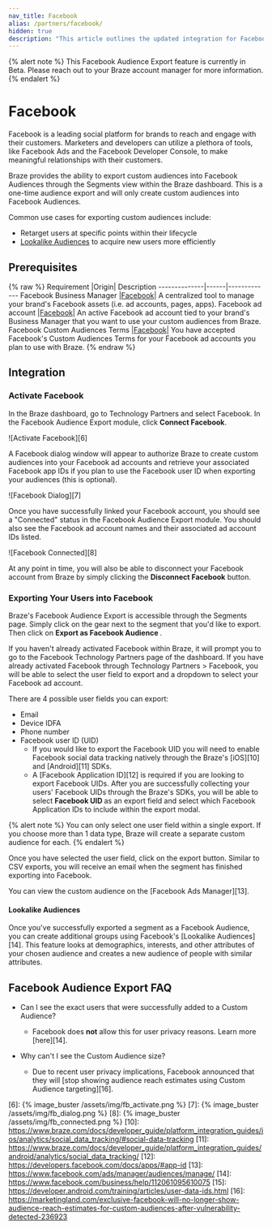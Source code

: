 ```yaml
---
nav_title: Facebook
alias: /partners/facebook/
hidden: true
description: "This article outlines the updated integration for Facebook Audience Exports through Segments."
---
```


{% alert note %}
This Facebook Audience Export feature is currently in Beta. Please reach out to your Braze account manager for more information.
{% endalert %}

# Facebook

Facebook is a leading social platform for brands to reach and engage with their customers. Marketers and developers can utilize a plethora of tools, like Facebook Ads and the Facebook Developer Console, to make meaningful relationships with their customers.

Braze provides the ability to export custom audiences into Facebook Audiences through the Segments view within the Braze dashboard. This is a one-time audience export and will only create custom audiences into Facebook Audiences.

Common use cases for exporting custom audiences include:
- Retarget users at specific points within their lifecycle
- [Lookalike Audiences][4] to acquire new users more efficiently

## Prerequisites

{% raw %}
Requirement   |Origin| Description
--------------|------|-------------
Facebook Business Manager    |[Facebook][1]| A centralized tool to manage your brand's Facebook assets (i.e. ad accounts, pages, apps).
Facebook ad account    |[Facebook][2]| An active Facebook ad account tied to your brand's Business Manager that you want to use your custom audiences from Braze.
Facebook Custom Audiences Terms    |[Facebook][3]| You have accepted Facebook's Custom Audiences Terms for your Facebook ad accounts you plan to use with Braze.
{% endraw %}

## Integration

### Activate Facebook

In the Braze dashboard, go to Technology Partners and select Facebook. In the Facebook Audience Export module, click <b>Connect Facebook</b>.

![Activate Facebook][6]

A Facebook dialog window will appear to authorize Braze to create custom audiences into your Facebook ad accounts and retrieve your associated Facebook app IDs if you plan to use the Facebook user ID when exporting your audiences (this is optional).

![Facebook Dialog][7]

Once you have successfully linked your Facebook account, you should see a "Connected" status in the Facebook Audience Export module. You should also see the Facebook ad account names and their associated ad account IDs listed.

![Facebook Connected][8]

At any point in time, you will also be able to disconnect your Facebook account from Braze by simply clicking the <b>Disconnect Facebook</b> button.

### Exporting Your Users into Facebook

Braze's Facebook Audience Export is accessible through the Segments page. Simply click on the gear next to the segment that you'd like to export. Then click on <b> Export as Facebook Audience </b>.

If you haven't already activated Facebook within Braze, it will prompt you to go to the Facebook Technology Partners page of the dashboard. If you have already activated Facebook through Technology Partners > Facebook, you will be able to select the user field to export and a dropdown to select your Facebook ad account.

There are 4 possible user fields you can export:  

- Email
- Device IDFA
- Phone number
- Facebook user ID (UID)
  - If you would like to export the Facebook UID you will need to enable Facebook social data tracking natively through the  Braze's [iOS][10] and [Android][11] SDKs.
  - A [Facebook Application ID][12] is required if you are looking to export Facebook UIDs. After you are successfully collecting your users' Facebook UIDs through the Braze's SDKs, you will be able to select <b> Facebook UID </b> as an export field and select which Facebook Application IDs to include within the export modal.

{% alert note %}
You can only select one user field within a single export. If you choose more than 1 data type, Braze will create a separate custom audience for each.
{% endalert %}

Once you have selected the user field, click on the export button. Similar to CSV exports, you will receive an email when the segment has finished exporting into Facebook.

You can view the custom audience on the [Facebook Ads Manager][13].

#### Lookalike Audiences

Once you've successfully exported a segment as a Facebook Audience, you can create additional groups using Facebook's [Lookalike Audiences][14]. This feature looks at demographics, interests, and other attributes of your chosen audience and creates a new audience of people with similar attributes.

## Facebook Audience Export FAQ

- Can I see the exact users that were successfully added to a Custom Audience?
  - Facebook does **not** allow this for user privacy reasons. Learn more [here][14].

- Why can't I see the Custom Audience size?
  - Due to recent user privacy implications, Facebook announced that they will [stop showing audience reach estimates using Custom Audience targeting][16].


[1]: https://www.facebook.com/business/help/113163272211510?id=180505742745347
[2]: https://www.facebook.com/business/help/910137316041095?id=420299598837059
[3]: https://www.facebook.com/ads/manage/customaudiences/tos.php
[4]: https://www.facebook.com/business/help/164749007013531?id=401668390442328
[5]: https://developers.facebook.com/docs/marketing-apis
[6]: {% image_buster /assets/img/fb_activate.png %}
[7]: {% image_buster /assets/img/fb_dialog.png %}
[8]: {% image_buster /assets/img/fb_connected.png %}
[10]: https://www.braze.com/docs/developer_guide/platform_integration_guides/ios/analytics/social_data_tracking/#social-data-tracking
[11]: https://www.braze.com/docs/developer_guide/platform_integration_guides/android/analytics/social_data_tracking/
[12]: https://developers.facebook.com/docs/apps/#app-id
[13]: https://www.facebook.com/ads/manager/audiences/manage/
[14]: https://www.facebook.com/business/help/112061095610075
[15]: https://developer.android.com/training/articles/user-data-ids.html
[16]: https://marketingland.com/exclusive-facebook-will-no-longer-show-audience-reach-estimates-for-custom-audiences-after-vulnerability-detected-236923

